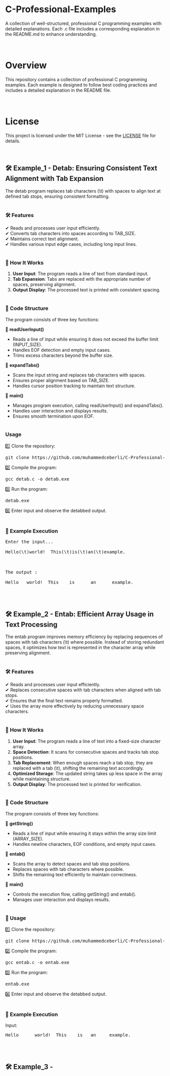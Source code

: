 # C-Professional-Examples

 A collection of well-structured, professional C programming examples with detailed explanations. Each .c file includes a corresponding explanation in the README.md to enhance understanding.<br><br><br>



# Overview

This repository contains a collection of professional C programming examples. Each example is designed to follow best coding practices and includes a detailed explanation in the README file.<br><br><br>



# License

This project is licensed under the MIT License - see the [LICENSE](https://github.com/muhammedceberli/C-Professional-Examples/blob/main/LICENSE) file for details.<br><br><br>



## 🛠 Example_1 - Detab: Ensuring Consistent Text Alignment with Tab Expansion

The detab program replaces tab characters (\t) with spaces to align text at defined tab stops, ensuring consistent formatting.<br><br>


### 🛠 Features

✔ Reads and processes user input efficiently.<br>
✔ Converts tab characters into spaces according to TAB_SIZE.<br>
✔ Maintains correct text alignment.<br>
✔ Handles various input edge cases, including long input lines.<br><br>


### 📌 How It Works

1. **User Input**: The program reads a line of text from standard input.
2. **Tab Expansion**: Tabs are replaced with the appropriate number of spaces, preserving alignment.
3. **Output Display**: The processed text is printed with consistent spacing.<br><br>


### 📂 Code Structure
The program consists of three key functions:<br>

🔹 **readUserInput()**
- Reads a line of input while ensuring it does not exceed the buffer limit (INPUT_SIZE).
- Handles EOF detection and empty input cases.
- Trims excess characters beyond the buffer size.

🔹 **expandTabs()**
- Scans the input string and replaces tab characters with spaces.
- Ensures proper alignment based on TAB_SIZE.
- Handles cursor position tracking to maintain text structure.

🔹 **main()**
- Manages program execution, calling readUserInput() and expandTabs().
- Handles user interaction and displays results.
- Ensures smooth termination upon EOF.<br><br>


### Usage

1️⃣ Clone the repository:
<pre>git clone https://github.com/muhammedceberli/C-Professional-Examples</pre>

2️⃣ Compile the program:
<pre>gcc detab.c -o detab.exe</pre>

3️⃣ Run the program:
<pre>detab.exe</pre>

4️⃣ Enter input and observe the detabbed output.<br><br>


### 🎯 Example Execution
<pre>Enter the input...<br>
Hello(\t)world!  This(\t)is(\t)an(\t)example.<br><br>

The output :<br>
Hello   world!  This    is      an      example.</pre><br><br>



## 🛠 Example_2 - Entab: Efficient Array Usage in Text Processing

The entab program improves memory efficiency by replacing sequences of spaces with tab characters (\t) where possible. Instead of storing redundant spaces, it optimizes how text is represented in the character array while preserving alignment.<br><br>


### 🛠 Features

✔ Reads and processes user input efficiently.<br>
✔ Replaces consecutive spaces with tab characters when aligned with tab stops.<br>
✔ Ensures that the final text remains properly formatted.<br>
✔ Uses the array more effectively by reducing unnecessary space characters.<br><br>


### 📌 How It Works

1. **User Input**: The program reads a line of text into a fixed-size character array.
2. **Space Detection**: It scans for consecutive spaces and tracks tab stop positions.
3. **Tab Replacement**: When enough spaces reach a tab stop, they are replaced with a tab (\t), shifting the remaining text accordingly.
4. **Optimized Storage**: The updated string takes up less space in the array while maintaining structure.
5. **Output Display**: The processed text is printed for verification.<br><br>


### 📂 Code Structure
The program consists of three key functions:<br>

🔹 **getString()**
- Reads a line of input while ensuring it stays within the array size limit (ARRAY_SIZE).
- Handles newline characters, EOF conditions, and empty input cases.

🔹 **entab()**
- Scans the array to detect spaces and tab stop positions.
- Replaces spaces with tab characters where possible.
- Shifts the remaining text efficiently to maintain correctness.

🔹 **main()**
- Controls the execution flow, calling getString() and entab().
- Manages user interaction and displays results.<br><br>

  
### 🚀 Usage

1️⃣ Clone the repository:
<pre>git clone https://github.com/muhammedceberli/C-Professional-Examples</pre>

2️⃣ Compile the program:
<pre>gcc entab.c -o entab.exe</pre>

3️⃣ Run the program:
<pre>entab.exe</pre>

4️⃣ Enter input and observe the detabbed output.<br><br>


### 🎯 Example Execution
Input:<br>
<pre>Hello      world!  This    is   an     example.</pre><br><br>


## 🛠 Example_3 - 




